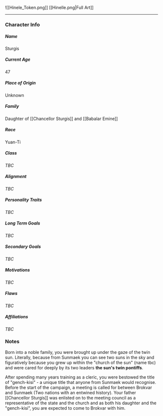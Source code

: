 ![[Hinele_Token.png]]
[[Hinelle.png|Full Art]]

---
### Character Info

##### Name 
Sturgis 

##### Current Age
47

##### Place of Origin
Unknown

##### Family
Daughter of [[Chancellor Sturgis]] and [[Babalar Emine]]

##### Race
Yuan-Ti

##### Class
*TBC*

##### Alignment
*TBC*

##### Personality Traits
*TBC*

##### Long Term Goals
*TBC*

##### Secondary Goals
*TBC*

##### Motivations
*TBC*

##### Flaws
*TBC*

##### Affiliations
*TBC*

### Notes

Born into a noble family, you were brought up under the gaze of the twin sun. Literally, because from Sunmaek you can see two suns in the sky and figuratively because you grew up within the "church of the sun" (name tbc) and were cared for deeply by its two leaders **the sun's twin pontiffs**.

After spending many years training as a cleric, you were bestowed the title of "gench-kisi" - a unique title that anyone from Sunmaek would recognise. Before the start of the campaign,  a meeting is called for between Brokvar and Sunmaek (Two nations with an entwined history). Your father [[Chancellor Sturgis]] was enlisted on to the meeting council as a representative of the state and the church and as both his daughter and the "gench-kisi", you are expected to come to Brokvar with him.